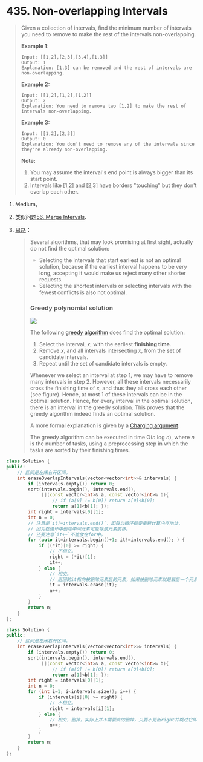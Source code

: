 # 435. Non-overlapping Intervals

> Given a collection of intervals, find the minimum number of intervals you need to remove to make the rest of the intervals non-overlapping.
>
> **Example 1:**
>
> ```
> Input: [[1,2],[2,3],[3,4],[1,3]]
> Output: 1
> Explanation: [1,3] can be removed and the rest of intervals are non-overlapping.
> ```
>
> **Example 2:**
>
> ```
> Input: [[1,2],[1,2],[1,2]]
> Output: 2
> Explanation: You need to remove two [1,2] to make the rest of intervals non-overlapping.
> ```
>
> **Example 3:**
>
> ```
> Input: [[1,2],[2,3]]
> Output: 0
> Explanation: You don't need to remove any of the intervals since they're already non-overlapping.
> ```
>
> **Note:**
>
> 1. You may assume the interval's end point is always bigger than its start point.
> 2. Intervals like [1,2] and [2,3] have borders "touching" but they don't overlap each other.

1. Medium。

2. 类似问题[56. Merge Intervals](./56_Merge_Intervals.md).

3. [思路](https://en.wikipedia.org/wiki/Interval_scheduling#Interval_Scheduling_Maximization)：

   > Several algorithms, that may look promising at first sight, actually do not find the optimal solution:
   >
   > - Selecting the intervals that start earliest is not an optimal solution, because if the earliest interval happens to be very long, accepting it would make us reject many other shorter requests.
   > - Selecting the shortest intervals or selecting intervals with the fewest conflicts is also not optimal.
   >
   > ### Greedy polynomial solution
   >
   > ![](https://upload.wikimedia.org/wikipedia/commons/thumb/4/4f/IntervalSelection.svg/30px-IntervalSelection.svg.png)
   >
   > The following [greedy algorithm](https://en.wikipedia.org/wiki/Greedy_algorithm) does find the optimal solution:
   >
   > 1. Select the interval, *x*, with the earliest **finishing time**.
   > 2. Remove *x*, and all intervals intersecting *x*, from the set of candidate intervals.
   > 3. Repeat until the set of candidate intervals is empty.
   >
   > Whenever we select an interval at step 1, we may have to remove many intervals in step 2. However, all these intervals necessarily cross the finishing time of *x*, and thus they all cross each other (see figure). Hence, at most 1 of these intervals can be in the optimal solution. Hence, for every interval in the optimal solution, there is an interval in the greedy solution. This proves that the greedy algorithm indeed finds an optimal solution.
   >
   > A more formal explanation is given by a [Charging argument](https://en.wikipedia.org/wiki/Charging_argument).
   >
   > The greedy algorithm can be executed in time O(*n* log *n*), where *n* is the number of tasks, using a preprocessing step in which the tasks are sorted by their finishing times.

```cpp
class Solution {
public:
    // 区间是左闭右开区间。
    int eraseOverlapIntervals(vector<vector<int>>& intervals) {
        if (intervals.empty()) return 0;
        sort(intervals.begin(), intervals.end(),
             [](const vector<int>& a, const vector<int>& b){
                 // if (a[0] != b[0]) return a[0]<b[0];
                 return a[1]<b[1]; });
        int right = intervals[0][1];
        int n = 0;
        // 注意是`it!=intervals.end()`，即每次循环都要重新计算内存地址，
        // 因为在循环中删除中间元素可能导致元素前移。
        // 还要注意`it++`不能放在for中。
        for (auto it=intervals.begin()+1; it!=intervals.end(); ) {
            if ((*it)[0] >= right) {
                // 不相交。
                right = (*it)[1];
                it++;
            } else {
                // 相交。
                // 返回的it指向被删除元素后的元素，如果被删除元素就是最后一个元素，那么返回end()。
                it = intervals.erase(it);
                n++;
            }
        }
        return n;
    }
};
```

```cpp
class Solution {
public:
    // 区间是左闭右开区间。
    int eraseOverlapIntervals(vector<vector<int>>& intervals) {
        if (intervals.empty()) return 0;
        sort(intervals.begin(), intervals.end(),
             [](const vector<int>& a, const vector<int>& b){
                 // if (a[0] != b[0]) return a[0]<b[0];
                 return a[1]<b[1]; });
        int right = intervals[0][1];
        int n = 0;
        for (int i=1; i<intervals.size(); i++) {
            if (intervals[i][0] >= right) {
                // 不相交。
                right = intervals[i][1];
            } else {
                // 相交，删掉，实际上并不需要真的删掉，只要不更新right并跳过它即可。
                n++;
            }
        }
        return n;
    }
};
```

